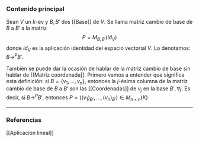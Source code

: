 ### Contenido principal

Sean $V$ un $k$-ev y $B, B'$ dos [[Base]] de $V$. Se llama matriz cambio de base de $B$ a $B'$ a la matriz
$$P = M_{B,B'} (id_V)$$
donde $id_V$ es la aplicación identidad del espacio vectorial $V$. Lo denotamos: $B \rightarrow^P B'$. 

También se puede dar la ocasión de hablar de la matriz cambio de base sin hablar de [[Matriz coordenada]]. Primero vamos a entender que significa esta definición: si $B =  \{v_1, \dots, v_n\}$, entonces la $j$-ésima columna de la matriz cambio de base de $B$ a $B'$ son las [[Coordenadas]] de $v_j$ en la base $B', \forall j$. Es decir, si $B \rightarrow^P B'$, entonces $P =((v_1)_{B'}, \dots, (v_n)_{B'}) \in M_{n \times n}(K)$ 
 
--- 
### Referencias

[[Aplicación lineal]]